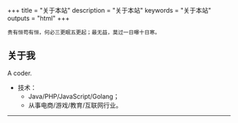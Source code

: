+++
title = "关于本站"
description = "关于本站"
keywords = "关于本站"
outputs = "html"
+++

```text
贵有恒苟有恒，何必三更眠五更起；最无益，莫过一日曝十日寒。
```


## 关于我

A coder.

- 技术：
  - Java/PHP/JavaScript/Golang；
  - 从事电商/游戏/教育/互联网行业。




---

